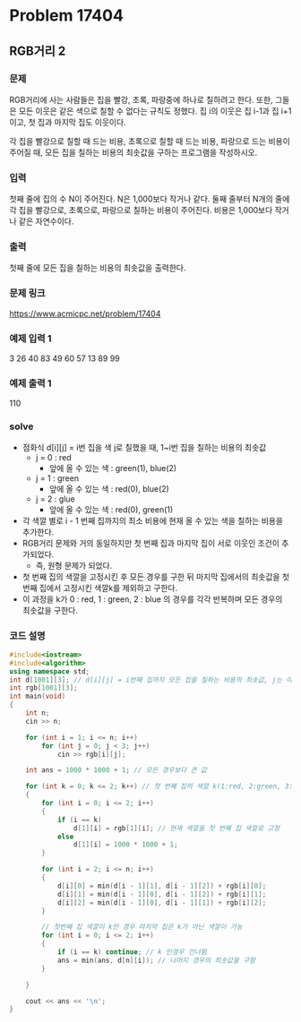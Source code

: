 # Problem 17404

## RGB거리 2

### 문제
RGB거리에 사는 사람들은 집을 빨강, 초록, 파랑중에 하나로 칠하려고 한다. 또한, 그들은 모든 이웃은 같은 색으로 칠할 수 없다는 규칙도 정했다. 집 i의 이웃은 집 i-1과 집 i+1이고, 첫 집과 마지막 집도 이웃이다.

각 집을 빨강으로 칠할 때 드는 비용, 초록으로 칠할 때 드는 비용, 파랑으로 드는 비용이 주어질 때, 모든 집을 칠하는 비용의 최솟값을 구하는 프로그램을 작성하시오.

### 입력
첫째 줄에 집의 수 N이 주어진다. N은 1,000보다 작거나 같다. 둘째 줄부터 N개의 줄에 각 집을 빨강으로, 초록으로, 파랑으로 칠하는 비용이 주어진다. 비용은 1,000보다 작거나 같은 자연수이다.

### 출력
첫째 줄에 모든 집을 칠하는 비용의 최솟값을 출력한다.

### 문제 링크
<https://www.acmicpc.net/problem/17404>

### 예제 입력 1
3
26 40 83
49 60 57
13 89 99

### 예제 출력 1
110

### solve
- 점화식 d[i][j] = i번 집을 색 j로 칠했을 때, 1~i번 집을 칠하는 비용의 최솟값
	- j = 0 : red
		- 앞에 올 수 있는 색 : green(1), blue(2)
	- j = 1 : green
		- 앞에 올 수 있는 색 : red(0), blue(2)
	- j = 2 : glue
		- 앞에 올 수 있는 색 : red(0), green(1)
- 각 색깔 별로 i - 1 번째 집까지의 최소 비용에 현재 올 수 있는 색을 칠하는 비용을 추가한다.
- RGB거리 문제와 거의 동일하지만 첫 번째 집과 마지막 집이 서로 이웃인 조건이 추가되었다.
	- 즉, 원형 문제가 되었다.
- 첫 번째 집의 색깔을 고정시킨 후 모든 경우를 구한 뒤 마지막 집에서의 최솟값을 첫 번째 집에서 고정시킨 색깔k를 제외하고 구한다.
- 이 과정을 k가 0 : red, 1 : green, 2 : blue 의 경우를 각각 반복하며 모든 경우의 최솟값을 구한다.

### 코드 설명
```C++
#include<iostream>
#include<algorithm>
using namespace std;
int d[1001][3]; // d[i][j] = i번째 집까지 모든 집을 칠하는 비용의 최솟값, j는 이번에 색칠할 집의 색깔
int rgb[1001][3];
int main(void)
{
	int n;
	cin >> n;

	for (int i = 1; i <= n; i++)
		for (int j = 0; j < 3; j++)
			cin >> rgb[i][j];

	int ans = 1000 * 1000 + 1; // 모든 경우보다 큰 값

	for (int k = 0; k <= 2; k++) // 첫 번째 집의 색깔 k(1:red, 2:green, 3:blue)
	{
		for (int i = 0; i <= 2; i++)
		{
			if (i == k)
				d[1][i] = rgb[1][i]; // 현재 색깔을 첫 번째 집 색깔로 고정
			else
				d[1][i] = 1000 * 1000 + 1;
		}

		for (int i = 2; i <= n; i++)
		{
			d[i][0] = min(d[i - 1][1], d[i - 1][2]) + rgb[i][0];
			d[i][1] = min(d[i - 1][0], d[i - 1][2]) + rgb[i][1];
			d[i][2] = min(d[i - 1][0], d[i - 1][1]) + rgb[i][2];
		}

		// 첫번째 집 색깔이 k인 경우 마지막 집은 k가 아닌 색깔이 가능
		for (int i = 0; i <= 2; i++)
		{
			if (i == k) continue; // k 인경우 건너뜀
			ans = min(ans, d[n][i]); // 나머지 경우의 최솟값을 구함
		}

	}

	cout << ans << '\n';
}
```
